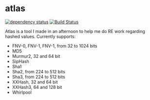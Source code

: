 # atlas
[![dependency status](https://deps.rs/repo/github/nblockbuster/atlas/status.svg)](https://deps.rs/repo/github/nblockbuster/atlas)
[![Build Status](https://github.com/nblockbuster/atlas/workflows/CI/badge.svg)](https://github.com/nblockbuster/atlas/actions?workflow=CI)

Atlas is a tool I made in an afternoon to help me do RE work regarding hashed values.
Currently supports:
- FNV-0, FNV-1, FNV-1, from 32 to 1024 bits
- MD5
- Murmur2, 32 and 64 bit
- SipHash
- Sha1
- Sha2, from 224 to 512 bits
- Sha3, from 224 to 512 bits
- XXHash, 32 and 64 bit
- XXHash3, 64 and 128 bit
- Whirlpool
